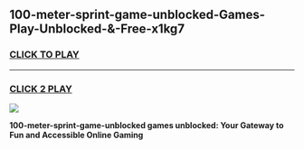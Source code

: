 
## 100-meter-sprint-game-unblocked-Games-Play-Unblocked-&-Free-x1kg7
<h3>
<a href="https://premium76.site?title=100-meter-sprint-game-unblocked&ref=24A">CLICK TO PLAY</a></h3>
<hr>

<h3>
<a href="https://premium76.site?title=100-meter-sprint-game-unblocked&ref=24A">CLICK 2 PLAY</a>
  
</h3>

<a href="https://premium76.site?title=100-meter-sprint-game-unblocked&ref=24A"><img src="https://clearcache.store/games.png"></a>


**100-meter-sprint-game-unblocked games unblocked: Your Gateway to Fun and Accessible Online Gaming**
